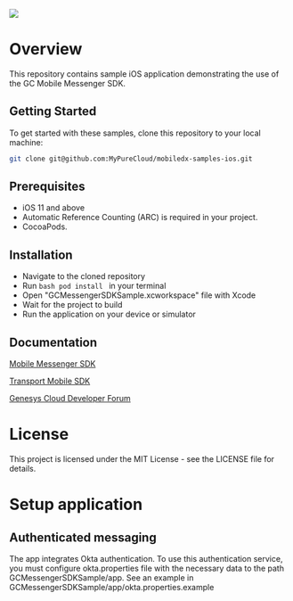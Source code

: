 ![](https://github.com/genesys/mobiledx-samples-ios/blob/master/GenesysMessengerSample/1280x720-PR-Meta-Image.jpeg)

# Overview

This repository contains sample iOS application demonstrating the use of the GC Mobile Messenger SDK. 

## Getting Started
To get started with these samples, clone this repository to your local machine:

```bash
git clone git@github.com:MyPureCloud/mobiledx-samples-ios.git
```

## Prerequisites
- iOS 11 and above
- Automatic Reference Counting (ARC) is required in your project.
- CocoaPods.

## Installation
- Navigate to the cloned repository
- Run ```bash pod install ``` in your terminal
- Open "GCMessengerSDKSample.xcworkspace" file with Xcode
- Wait for the project to build
- Run the application on your device or simulator

## Documentation
[Mobile Messenger SDK](https://developer.genesys.cloud/commdigital/digital/webmessaging/mobile-messaging/messenger-mobile-sdk/)

[Transport Mobile SDK ](https://developer.genesys.cloud/commdigital/digital/webmessaging/mobile-messaging/messenger-transport-mobile-sdk/)

[Genesys Cloud Developer Forum](https://developer.genesys.cloud/forum/c/web-messaging/39)

# License
This project is licensed under the MIT License - see the LICENSE file for details.

# Setup application

## Authenticated messaging
The app integrates Okta authentication. To use this authentication service, you must configure okta.properties file with the necessary data to the path GCMessengerSDKSample/app. See an example in GCMessengerSDKSample/app/okta.properties.example
